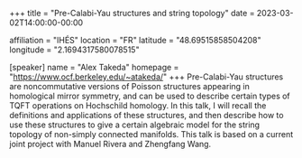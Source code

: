 +++
title = "Pre-Calabi-Yau structures and string topology"
date = 2023-03-02T14:00:00-00:00

affiliation = "IHÉS"
location = "FR"
latitude = "48.69515858504208"
longitude = "2.1694317580078515"

[speaker]
  name = "Alex Takeda"
  homepage = "https://www.ocf.berkeley.edu/~atakeda/"
+++
Pre-Calabi-Yau structures are noncommutative versions of Poisson structures appearing in homological mirror symmetry, and can be used to describe certain types of TQFT operations on Hochschild homology. In this talk, I will recall the definitions and applications of these structures, and then describe how to use these structures to give a certain algebraic model for the string topology of non-simply connected manifolds. This talk is based on a current joint project with Manuel Rivera and Zhengfang Wang.